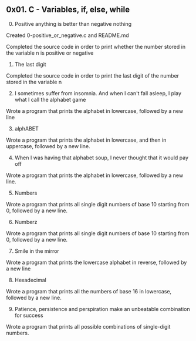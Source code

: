 ## 0x01. C - Variables, if, else, while

0. Positive anything is better than negative nothing

Created 0-positive_or_negative.c and README.md

Completed the source code in order to print whether the number stored in the variable n is positive or negative

1. The last digit

Completed the source code in order to print the last digit of the number stored in the variable n

2. I sometimes suffer from insomnia. And when I can't fall asleep, I play what I call the alphabet game

Wrote a program that prints the alphabet in lowercase, followed by a new line

3. alphABET

Wrote a program that prints the alphabet in lowercase, and then in uppercase, followed by a new line.

4. When I was having that alphabet soup, I never thought that it would pay off

Wrote a program that prints the alphabet in lowercase, followed by a new line.

5. Numbers

Wrote a program that prints all single digit numbers of base 10 starting from 0, followed by a new line.

6. Numberz

Wrote a program that prints all single digit numbers of base 10 starting from 0, followed by a new line.

7. Smile in the mirror


Wrote a program that prints the lowercase alphabet in reverse, followed by a new line

8. Hexadecimal

Wrote  a program that prints all the numbers of base 16 in lowercase, followed by a new line.

9. Patience, persistence and perspiration make an unbeatable combination for success

Wrote a program that prints all possible combinations of single-digit numbers.
